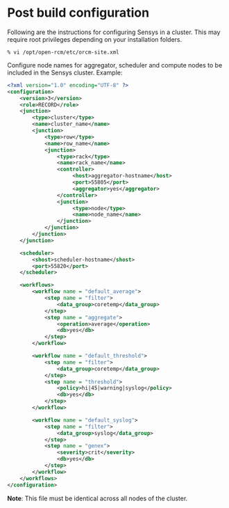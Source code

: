 # Post build configuration

Following are the instructions for configuring Sensys in a cluster. This may require root privileges depending on your installation folders.
```
% vi /opt/open-rcm/etc/orcm-site.xml
```

Configure node names for aggregator, scheduler and compute nodes to be included in the Sensys cluster. Example:
```xml
<?xml version="1.0" encoding="UTF-8" ?>
<configuration>
    <version>3</version>
    <role>RECORD</role>
    <junction>
        <type>cluster</type>
        <name>cluster_name</name>
        <junction>
            <type>row</type>
            <name>row_name</name>
            <junction>
                <type>rack</type>
                <name>rack_name</name>
                <controller>
                     <host>aggregator-hostname</host>
                     <port>55805</port>
                     <aggregator>yes</aggregator>
                </controller>
                <junction>
                     <type>node</type>
                     <name>node_name</name>
                </junction>
            </junction>
        </junction>
    </junction>

    <scheduler>
        <shost>scheduler-hostname</shost>
        <port>55820</port>
    </scheduler>

    <workflows>
        <workflow name = "default_average">
            <step name = "filter">
                <data_group>coretemp</data_group>
            </step>
            <step name = "aggregate">
                <operation>average</operation>
                <db>yes</db>
            </step>
        </workflow>

        <workflow name = "default_threshold">
            <step name = "filter">
                <data_group>coretemp</data_group>
            </step>
            <step name = "threshold">
                <policy>hi|45|warning|syslog</policy>
                <db>yes</db>
            </step>
        </workflow>

        <workflow name = "default_syslog">
            <step name = "filter">
                <data_group>syslog</data_group>
            </step>
            <step name = "genex">
                <severity>crit</severity>
                <db>yes</db>
            </step>
        </workflow>
    </workflows>
</configuration>
```

**Note**: This file must be identical across all nodes of the cluster.
